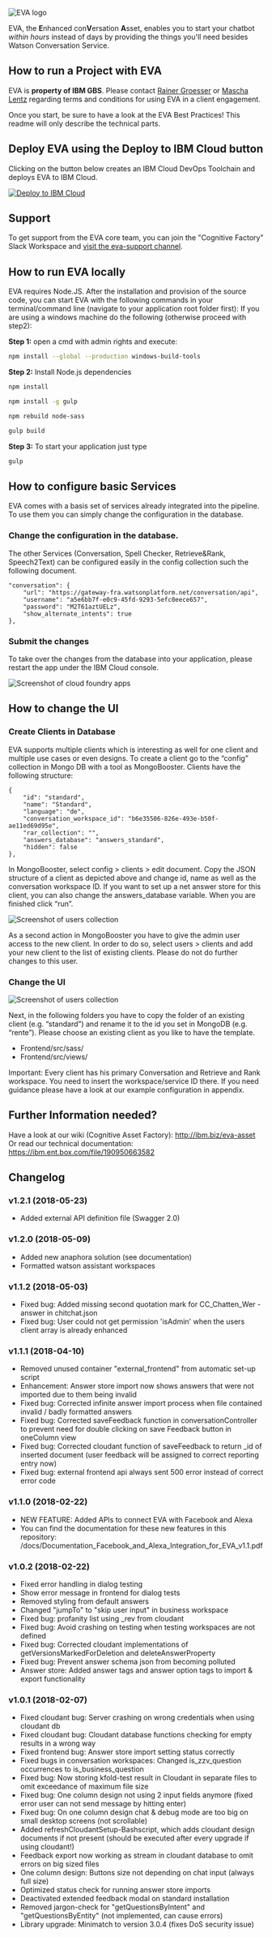 
![EVA logo](docs/logo.png)

EVA, the **E**nhanced con**V**ersation **A**sset, enables you to start your chatbot *within hours* instead of days by providing the things you'll need besides Watson Conversation Service.  

## How to run a Project with EVA

EVA is **property of IBM GBS**. Please contact [Rainer Groesser](mailto:rainer.groesser@de.ibm.com) or [Mascha Lentz](mailto:mascha.lentz@de.ibm.com) regarding terms and conditions for using EVA in a client engagement.

Once you start, be sure to have a look at the EVA Best Practices! This readme will only describe the technical parts.

## Deploy EVA using the Deploy to IBM Cloud button

Clicking on the button below creates an IBM Cloud DevOps Toolchain and deploys EVA to IBM Cloud.

[![Deploy to IBM Cloud](docs/deploy_button.png)](https://bluemix.net/devops/setup/deploy?repository=https://github.ibm.com/CognitiveAssetFactory/EVA&repository_token=869a6c8023cd323f68c42d898c09ed60f32b25c0)

## Support

To get support from the EVA core team, you can join the "Cognitive Factory" Slack Workspace and [visit the eva-support channel](https://cognitiveassetfactory.slack.com/messages/C9XGQT2QZ/).

## How to run EVA locally

EVA requires Node.JS. After the installation and provision of the source code, you can start EVA with the following commands in your terminal/command line (navigate to your application root folder first):
If you are using a windows machine do the following (otherwise proceed with step2):

**Step 1:** open a cmd with admin rights and execute:
```sh
npm install --global --production windows-build-tools

```

**Step 2:** Install Node.js dependencies

```sh
npm install

npm install -g gulp

npm rebuild node-sass

gulp build
```

**Step 3:** To start your application just type

```sh
gulp
```

## How to configure basic Services  

EVA comes with a basis set of services already integrated into the pipeline. To use them you can simply change the configuration in the database.  

### Change the configuration in the database.  

The other Services (Conversation, Spell Checker, Retrieve&Rank, Speech2Text) can be configured easily in the config collection such the following document.

```
"conversation": {
    "url": "https://gateway-fra.watsonplatform.net/conversation/api",
    "username": "a5e6bb7f-e0c9-45fd-9293-5efc0eece657",
    "password": "M2T61aztUELz",
    "show_alternate_intents": true
},
```

### Submit the changes

To take over the changes from the database into your application, please restart the app under the IBM Cloud console.  

![Screenshot of cloud foundry apps](docs/cloud_foundry_apps.png)

## How to change the UI

### Create Clients in Database

EVA supports multiple clients which is interesting as well for one client and multiple use cases or even designs. To create a client go to the “config” collection in Mongo DB with a tool as MongoBooster. Clients have the following structure:

```
{
    "id": "standard",
    "name": "Standard",
    "language": "de",
    "conversation_workspace_id": "b6e35506-826e-493e-b50f-ae11ed69d95e",
    "rar_collection": "",
    "answers_database": "answers_standard",
    "hidden": false
},
```

In MongoBooster, select config > clients > edit document. Copy the JSON structure of a client as depicted above and change id, name as well as the conversation workspace ID. If you want to set up a net answer store for this client, you can also change the answers_database variable. When you are finished click “run”.  

![Screenshot of users collection](docs/clients_db.png)

As a second action in MongoBooster you have to give the admin user access to the new client. In order to do so, select users > clients and add your new client to the list of existing clients. Please do not do further changes to this user.  

### Change the UI

![Screenshot of users collection](docs/users_db.png)

Next, in the following folders you have to copy the folder of an existing client (e.g. “standard”) and rename it to the id you set in MongoDB (e.g. “rente”). Please choose an existing client as you like to have the template.
* Frontend/src/sass/
* Frontend/src/views/

Important: Every client has his primary Conversation and Retrieve and Rank workspace. You need to insert the workspace/service ID there. If you need guidance please have a look at our example configuration in appendix.

## Further Information needed?
Have a look at our wiki (Cognitive Asset Factory): <http://ibm.biz/eva-asset>
Or read our technical documentation: <https://ibm.ent.box.com/file/190950663582>

## Changelog

### v1.2.1 (2018-05-23)
* Added external API definition file (Swagger 2.0)

### v1.2.0 (2018-05-09)
* Added new anaphora solution (see documentation)
* Formatted watson assistant workspaces

### v1.1.2 (2018-05-03)
* Fixed bug: Added missing second quotation mark for CC_Chatten_Wer - answer in chitchat.json
* Fixed bug: User could not get permission 'isAdmin' when the users client array is already enhanced

### v1.1.1 (2018-04-10)
* Removed unused container "external_frontend" from automatic set-up script
* Enhancement: Answer store import now shows answers that were not imported due to them being invalid
* Fixed bug: Corrected infinite answer import process when file contained invalid / badly formatted answers
* Fixed bug: Corrected saveFeedback function in conversationController to prevent need for double clicking on save Feedback button in oneColumn view
* Fixed bug: Corrected cloudant function of saveFeedback to return _id of inserted document (user feedback will be assigned to correct reporting entry now)
* Fixed bug: external frontend api always sent 500 error instead of correct error code

### v1.1.0 (2018-02-22)
* NEW FEATURE: Added APIs to connect EVA with Facebook and Alexa
* You can find the documentation for these new features in this repository: /docs/Documentation_Facebook_and_Alexa_Integration_for_EVA_v1.1.pdf

### v1.0.2 (2018-02-22)
* Fixed error handling in dialog testing
* Show error message in frontend for dialog tests
* Removed styling from default answers
* Changed "jumpTo" to "skip user input" in business workspace
* Fixed bug: profanity list using _rev from cloudant
* Fixed bug: Avoid crashing on testing when testing workspaces are not defined
* Fixed bug: Corrected cloudant implementations of getVersionsMarkedForDeletion and deleteAnswerProperty
* Fixed bug: Prevent answer schema json from becoming polluted
* Answer store: Added answer tags and answer option tags to import & export functionality

### v1.0.1 (2018-02-07)
* Fixed cloudant bug: Server crashing on wrong credentials when using cloudant db
* Fixed cloudant bug: Cloudant database functions checking for empty results in a wrong way
* Fixed frontend bug: Answer store import setting status correctly
* Fixed bugs in conversation workspaces: Changed is_zzv_question occurrences to is_business_question
* Fixed bug: Now storing kfold-test result in Cloudant in separate files to omit exceedance of maximum file size
* Fixed bug: One column design not using 2 input fields anymore (fixed error user can not send message by hitting enter)
* Fixed bug: On one column design chat & debug mode are too big on small desktop screens (not scrollable)
* Added refreshCloudantSetup-Bashscript, which adds cloudant design documents if not present (should be executed after every upgrade if using cloudant!)
* Feedback export now working as stream in cloudant database to omit errors on big sized files
* One column design: Buttons size not depending on chat input (always full size)
* Optimized status check for running answer store imports
* Deactivated extended feedback modal on standard installation
* Removed jargon-check for "getQuestionsByIntent" and "getQuestionsByEntity" (not implemented, can cause errors)
* Library upgrade: Minimatch to version 3.0.4 (fixes DoS security issue)
